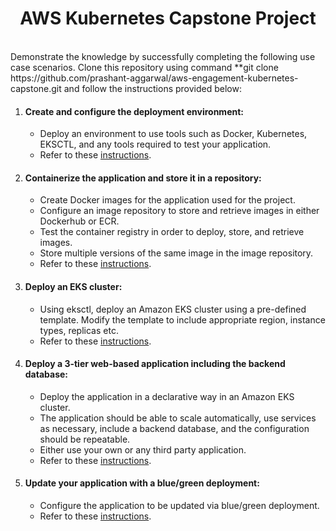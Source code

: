 <h1 align="center">AWS Kubernetes Capstone Project</h1><br>
Demonstrate the knowledge by successfully completing the following use case scenarios. Clone this repository using command **git clone https://github.com/prashant-aggarwal/aws-engagement-kubernetes-capstone.git and follow the instructions provided below:

1. #### Create and configure the deployment environment:
   - Deploy an environment to use tools such as Docker, Kubernetes, EKSCTL, and any tools required to test your application.
   - Refer to these [instructions](https://github.com/prashant-aggarwal/aws-engagement-kubernetes-capstone/blob/main/1_environment_setup/README.md).
2. #### Containerize the application and store it in a repository:
   - Create Docker images for the application used for the project.
   - Configure an image repository to store and retrieve images in either Dockerhub or ECR.
   - Test the container registry in order to deploy, store, and retrieve images.
   - Store multiple versions of the same image in the image repository.
   - Refer to these [instructions](https://github.com/prashant-aggarwal/aws-engagement-kubernetes-capstone/blob/main/2_containerize_application/README.md).
3. #### Deploy an EKS cluster:
   - Using eksctl, deploy an Amazon EKS cluster using a pre-defined template. Modify the template to include appropriate region, instance types, replicas etc.
   - Refer to these [instructions](https://github.com/prashant-aggarwal/aws-engagement-kubernetes-capstone/blob/main/3_deploy_eks_clutser/README.md).
4. #### Deploy a 3-tier web-based application including the backend database:
   - Deploy the application in a declarative way in an Amazon EKS cluster.
   - The application should be able to scale automatically, use services as necessary, include a backend database, and the configuration should be repeatable.
   - Either use your own or any third party application.
   - Refer to these [instructions](https://github.com/prashant-aggarwal/aws-engagement-kubernetes-capstone/blob/main/4_deploy_web_application/README.md).
5. #### Update your application with a blue/green deployment:
   - Configure the application to be updated via blue/green deployment.
   - Refer to these [instructions](https://github.com/prashant-aggarwal/aws-engagement-kubernetes-capstone/blob/main/5_perform_rolling_updates/README.md).
